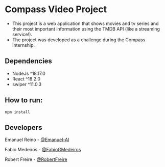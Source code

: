 # Compass Video Project

- This project is a web application that shows movies and tv series and their most important information using the TMDB API (like a streaming service!).
- The project was developed as a challenge during the Compass internship.
  
## Dependencies
- NodeJs ^18.17.0
- React ^18.2.0
- swiper ^11.0.3

## How to run:
```npm install```

## Developers

Emanuel Reino   - [@Emanuel-Al](https://github.com/Emanuel-Al)

Fabio Medeiros  - [@FabioGMedeiros](https://github.com/FabioGMedeiros)

Robert Freire - [@RobertFreire](https://github.com/RobertFreire)
